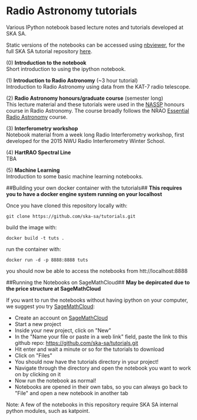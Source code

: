 Radio Astronomy tutorials
==========================

Various IPython notebook based lecture notes and tutorials developed at SKA SA.

Static versions of the notebooks can be accessed using [nbviewer](http://nbviewer.ipython.org), for the full SKA SA tutorial repository [here](http://nbviewer.ipython.org/github/ska-sa/tutorials/tree/master).

(0) **Introduction to the notebook** 
<br/>
Short introduction to using the ipython notebook.

(1) **Introduction to Radio Astronomy** (~3 hour tutorial) 
<br/>
Introduction to Radio Astronomy using data from the KAT-7 radio telescope.

(2) **Radio Astronomy honours/graduate course** (semester long) 
<br/>
This lecture material and these tutorials were used in the [NASSP](http://www.star.ac.za) honours course in Radio Astronomy. The course broadly follows the NRAO [Essential Radio Astronomy](http://www.cv.nrao.edu/course/astr534/ERA.shtml) course.

(3) **Interferometry workshop**
<br/>
Notebook material from a week long Radio Interferometry workshop, first developed for the 2015 NWU Radio Interferometry Winter School.

(4) **HartRAO Spectral Line**
<br>
TBA

(5) **Machine Learning**
<br>
Introduction to some basic machine learning notebooks.


##Building your own docker container with the tutorials##
**This requires you to have a docker engine system running on your localhost**

Once you have cloned this repository locally with:

```
git clone https://github.com/ska-sa/tutorials.git
```

build the image with:

```
docker build -t tuts .
```

run the container with:
```
docker run -d -p 8888:8888 tuts
```

you should now be able to access the notebooks from htt://localhost:8888

##Running the Notebooks on SageMathCloud##
**May be depircated due to the price structure at SageMathCloud**

If you want to run the notebooks without having ipython on your computer, we suggest you try [SageMathCloud](https://cloud.sagemath.com/):

* Create an account on [SageMathCloud](https://cloud.sagemath.com/)
* Start a new project
* Inside your new project, click on "New"
* In the "Name your file or paste in a web link" field, paste the link to this github repo:  https://github.com/ska-sa/tutorials.git 
* Hit enter and wait a minute or so for the tutorials to download
* Click on "Files"
* You should now have the tutorials directory in your project!
* Navigate through the directory and open the notebook you want to work on by clicking on it
* Now run the notebook as normal!
* Notebooks are opened in their own tabs, so you can always go back to "File" and open a new notebook in another tab

Note: A few of the notebooks in this repository require SKA SA internal python modules, such as katpoint.

